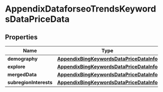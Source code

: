 

# AppendixDataforseoTrendsKeywordsDataPriceData


## Properties

| Name | Type | Description | Notes |
|------------ | ------------- | ------------- | -------------|
|**demography** | [**AppendixBingKeywordsDataPriceDataInfo**](AppendixBingKeywordsDataPriceDataInfo.md) |  |  [optional] |
|**explore** | [**AppendixBingKeywordsDataPriceDataInfo**](AppendixBingKeywordsDataPriceDataInfo.md) |  |  [optional] |
|**mergedData** | [**AppendixBingKeywordsDataPriceDataInfo**](AppendixBingKeywordsDataPriceDataInfo.md) |  |  [optional] |
|**subregionInterests** | [**AppendixBingKeywordsDataPriceDataInfo**](AppendixBingKeywordsDataPriceDataInfo.md) |  |  [optional] |



